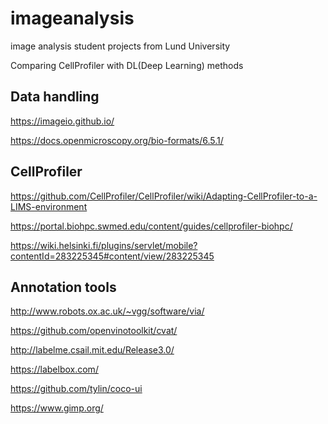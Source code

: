 # imageanalysis
image analysis student projects from Lund University

Comparing CellProfiler with DL(Deep Learning) methods


## Data handling
https://imageio.github.io/

https://docs.openmicroscopy.org/bio-formats/6.5.1/

## CellProfiler
https://github.com/CellProfiler/CellProfiler/wiki/Adapting-CellProfiler-to-a-LIMS-environment

https://portal.biohpc.swmed.edu/content/guides/cellprofiler-biohpc/

https://wiki.helsinki.fi/plugins/servlet/mobile?contentId=283225345#content/view/283225345

## Annotation tools
http://www.robots.ox.ac.uk/~vgg/software/via/

https://github.com/openvinotoolkit/cvat/

http://labelme.csail.mit.edu/Release3.0/

https://labelbox.com/

https://github.com/tylin/coco-ui

https://www.gimp.org/
